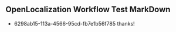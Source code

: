 ## OpenLocalization Workflow Test MarkDown
* 6298ab15-113a-4566-95cd-fb7e1b56f785 
thanks!<!--HONumber=Mar16_HO2-->

